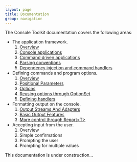```yaml
---
layout: page
title: Documentation
group: navigation
---
```


The Console Toolkit documentation covers the following areas:


* The application framework.
	1. [Overview](frameworkoverview.html)
	2. [Console applications](consoleapps.html)
	2. [Command driven applications](commandapps.html)
	3. [Parsing conventions](parsingconventions.html)
	4. [Dependency injection and command handlers](DependencyInjection.html) 
* Defining commands and program options.
	1. [Overview](commandoverview.html)
	2. [Positional Parameters](positionalParameters.html)
	3. [Options](options.html)
	4. [Reusing options through OptionSet](optionsets.html)
	5. [Defining handlers](defininghandlers.html) 
* Formatting output on the console.
	1. [Output Streams And Adapters](outputstreams.html)
	1. [Basic Output Features](output.html)
	3. [More control through Report&lt;T&gt;](asreport.html)
* Accepting input from the user.
    1. Overview
	1. Simple confirmations
	2. Prompting the user
	3. Prompting for multiple values

This documentation is under construction...
